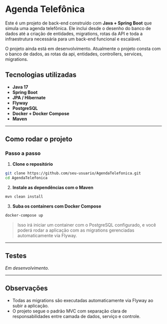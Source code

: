 # Agenda Telefônica

Este é um projeto de back-end construído com **Java + Spring Boot** que simula uma agenda telefônica. Ele inclui desde o desenho do banco de dados até a criação de entidades, migrations, rotas da API e toda a infraestrutura necessária para um back-end funcional e escalável.

O projeto ainda está em desenvolvimento. Atualmente o projeto consta com o banco de dados, as rotas da api, entidades, controllers, services, migrations.

## Tecnologias utilizadas

- **Java 17**
- **Spring Boot**
- **JPA / Hibernate**
- **Flyway**
- **PostgreSQL**
- **Docker + Docker Compose**
- **Maven**

---

## Como rodar o projeto

### Passo a passo

1. **Clone o repositório**

```bash
git clone https://github.com/seu-usuario/AgendaTelefonica.git
cd AgendaTelefonica
```

2. **Instale as dependências com o Maven**

```bash
mvn clean install
```

3. **Suba os containers com Docker Compose**

```bash
docker-compose up
```

> Isso irá iniciar um container com o PostgreSQL configurado, e você poderá rodar a aplicação com as migrations gerenciadas automaticamente via Flyway.

---

## Testes

_Em desenvolvimento._

---

## Observações

- Todas as migrations são executadas automaticamente via Flyway ao subir a aplicação.
- O projeto segue o padrão MVC com separação clara de responsabilidades entre camada de dados, serviço e controle.
